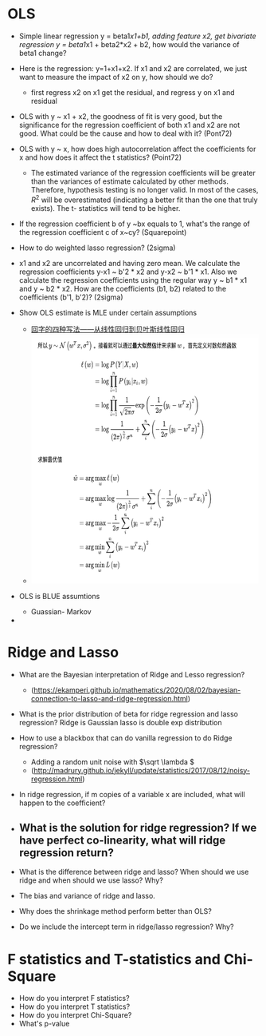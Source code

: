 # OLS
- Simple linear regression y = beta1*x1+b1, adding feature x2, get bivariate regression y = beta1*x1 + beta2*x2 + b2, how would the variance of beta1 change?
  
- Here is the regression: y=1+x1+x2. If x1 and x2 are correlated, we just want to measure the impact of x2 on y, how should we do?
  - first regress x2 on x1 get the residual, and regress y on x1 and residual
  
- OLS with y ~ x1 + x2, the goodness of fit is very good, but the significance for the regression coefficient of both x1 and x2 are not good. What could be the cause and how to deal with it? (Pont72)
  
- OLS with y ~ x, how does high autocorrelation affect the coefficients for x and how does it affect the t statistics? (Point72)

   - The estimated variance of the regression coefficients will be greater than the variances of estimate calculated by other methods.     Therefore, hypothesis testing is no longer valid. In most of the cases, $R^2$ will be overestimated (indicating a better fit than the one that truly exists). The t- statistics will tend to be higher.

- If the regression coefficient b of y \~bx equals to 1, what's the range of the regression coefficient c of x\~cy? (Squarepoint)
  
- How to do weighted lasso regression? (2sigma)
  
- x1 and x2 are uncorrelated and having zero mean. We calculate the regression coefficients y-x1 ~ b'2 * x2 and y-x2 ~ b'1 * x1. Also we calculate the regression coefficients using the regular way y ~ b1 * x1 and y ~ b2 * x2. How are the coefficients (b1, b2) related to the coefficients (b'1, b'2)? (2sigma)

- Show OLS estimate is MLE under certain assumptions
  - [回字的四种写法——从线性回归到贝叶斯线性回归](https://zhuanlan.zhihu.com/p/86009986)
  - <img src="baysian.png" alt="Figure" width="800" height="500">
- OLS is BLUE assumtions
   - Guassian- Markov

-

# Ridge and Lasso
- What are the Bayesian interpretation of Ridge and Lesso regression?
  - (https://ekamperi.github.io/mathematics/2020/08/02/bayesian-connection-to-lasso-and-ridge-regression.html)
    
- What is the prior distribution of beta for ridge regression and lasso regression?
     Ridge is Gaussian lasso is double exp distribution

- How to use a blackbox that can do vanilla regression to do Ridge regression?
    - Adding a random unit noise with $\sqrt \lambda $
    - (http://madrury.github.io/jekyll/update/statistics/2017/08/12/noisy-regression.html)

- In ridge regression, if m copies of a variable x are included, what will happen to the coefficient?
  
- What is the solution for ridge regression? If we have perfect co-linearity, what will ridge regression return?
  - 
  
- What is the difference between ridge and lasso? When should we use ridge and when should we use lasso? Why?
  
- The bias and variance of ridge and lasso.

- Why does the shrinkage method perform better than OLS?
  
- Do we include the intercept term in ridge/lasso regression? Why?


#  F statistics and T-statistics and Chi-Square
- How do you interpret F statistics?
- How do you interpret T statistics?
- How do you interpret Chi-Square?
- What's p-value
